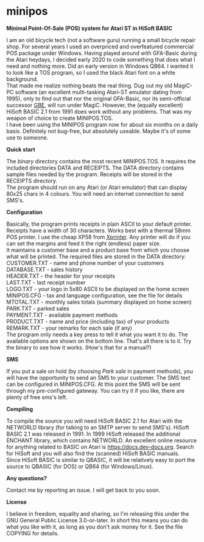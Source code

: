 # minipos
<b>Minimal Point-Of-Sale (POS) system for Atari ST in HiSoft BASIC</b>

I am an old bicycle tech (not a software guru) running a small bicycle repair shop.
For several years I used an overpriced and overfeatured commercial POS package under Windows. Having played around with GFA-Basic during the Atari heydays, I decided early 2020 to code something that does what I need and nothing more.
Did an early version in Windows QB64. I wanted it to look like a TOS program, so I used the black Atari font on a white background.
<br>That made me realize nothing beats the real thing. Dug out my old MagiC-PC software (an excellent multi-tasking Atari-ST emulator dating from 1995), only to find out that nor the original GFA-Basic, nor its semi-official successor <a href="http://gfabasic.net">GBE</a>, will run under MagiC. 
However, the (equally excellent) HiSoft BASIC 2.1 from 1991 does work without any problems. That was my weapon of choice to create MINIPOS.TOS.
<br>I have been using the MINIPOS program now for about six months on a daily basis. Definitely not bug-free, but absolutely useable. Maybe it's of some use to someone.

<b>Quick start</b>

The <i>binary</i> directory contains the most recent MINIPOS.TOS. It requires the included directories DATA and RECEIPTS. 
The DATA directory contains sample files needed by the program.
Receipts will be stored in the RECEIPTS directory.
<br>The program should run on any Atari (or Atari emulator) that can display 80x25 chars in 4 colours. You will need an internet connection to send SMS's.

<b>Configuration</b>

Basically, the program prints receipts in plain ASCII to your default printer. Receipts have a width of 30 characters. Works best with a thermal 58mm POS printer. I use the cheap XP58 from <a href="https://www.xprintertech.com/">Xprinter</a>. Any printer will do if you can set the margins and feed it the right (endless) paper size.
<br>It maintains a customer base and a product base from which you choose what will be printed. The required files are stored in the DATA directory:
<br>CUSTOMER.TXT - name and phone number of your customers
<br>DATABASE.TXT - sales history
<br>HEADER.TXT - the header for your receipts
<br>LAST.TXT - last receipt number
<br>LOGO.TXT - your logo in 5x80 ASCII to be displayed on the home screen
<br>MINIPOS.CFG - tax and language configuration, see the file for details
<br>MTOTAL.TXT - monthly sales totals (summary displayed on home screen)
<br>PARK.TXT - parked sales
<br>PAYMENT.TXT - available payment methods
<br>PRODUCT.TXT - name and price (including tax) of your products
<br>REMARK.TXT - your remarks for each sale (if any)
<br>The program only needs a key press to tell it what you want it to do. The available options are shown on the bottom line. That's all there is to it. Try the binary to see how it works. (How's that for a manual?)

<b>SMS</b>

If you put a sale on hold (by choosing <i>Park sale</i> in payment methods), you will have the opportunity to send an SMS to your customer. The SMS text can be configured in MINIPOS.CFG. At this point the SMS will be sent through my pre-configured gateway. You can try it if you like, there are plenty of free sms's left.

<b>Compiling</b>

To compile the source you will need HiSoft BASIC 2.1 for Atari with the NETWORLD library (for talking to an SMTP server to send SMS's).
HiSoft BASIC 2.1 was released in 1991. In 1999 HiSoft released the additional ENCHANT library, which contains NETWORLD.
An excellent online resource for anything related to BASIC on Atari is <a href="https://docs.dev-docs.org/">https://docs.dev-docs.org</a>. Search for HiSoft and you will also find the (scanned) HiSoft BASIC manuals.
<br>Since HiSoft BASIC is similar to QBASIC, it will be relatively easy to port the source to QBASIC (for DOS) or QB64 (for Windows/Linux).

<b>Any questions?</b>

Contact me by reporting an issue. I will get back to you soon.

<b>License</b>

I believe in freedom, equality and sharing, so I'm releasing this under the GNU General Public License 3.0-or-later. In short this means you can do what you like with it, as long as you don't ask money for it. See the file COPYING for details.

